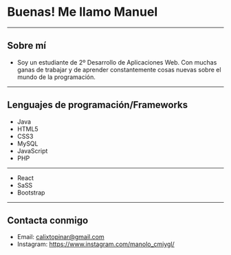 # Buenas! Me llamo Manuel
---
## Sobre mí
- Soy un estudiante de 2º Desarrollo de Aplicaciones Web. Con muchas ganas de trabajar y de aprender constantemente cosas nuevas sobre el mundo de la programación. 
---
## Lenguajes de programación/Frameworks
- Java       
- HTML5       
- CSS3        
- MySQL
- JavaScript
- PHP
---
- React
- SaSS
- Bootstrap
---
## Contacta conmigo
- Email: calixtopinar@gmail.com
- Instagram: https://www.instagram.com/manolo_cmiygl/
